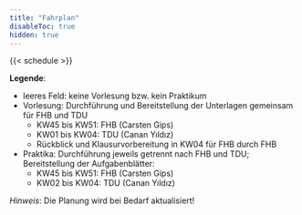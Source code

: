 ```yaml
---
title: "Fahrplan"
disableToc: true
hidden: true
---
```



{{< schedule >}}


**Legende**:

*   leeres Feld: keine Vorlesung bzw. kein Praktikum
*   Vorlesung: Durchführung und Bereitstellung der Unterlagen gemeinsam für FHB und TDU
    *   KW45 bis KW51: FHB (Carsten Gips)
    *   KW01 bis KW04: TDU (Canan Yıldız)
    *   Rückblick und Klausurvorbereitung in KW04 für FHB durch FHB
*   Praktika: Durchführung jeweils getrennt nach FHB und TDU; Bereitstellung der Aufgabenblätter:
    *   KW45 bis KW51: FHB (Carsten Gips)
    *   KW02 bis KW04: TDU (Canan Yıldız)

*Hinweis*: Die Planung wird bei Bedarf aktualisiert!
